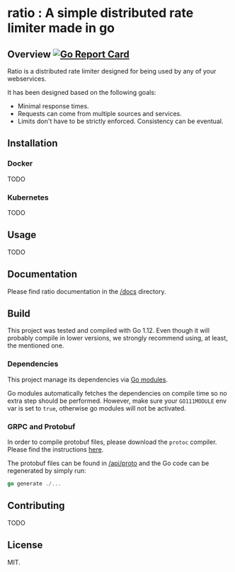 # ratio : A simple distributed rate limiter made in go

## Overview [![Go Report Card](https://goreportcard.com/badge/github.com/smoya/ratio)](https://goreportcard.com/report/github.com/smoya/ratio)

Ratio is a distributed rate limiter designed for being used by any of your webservices.

It has been designed based on the following goals:

- Minimal response times.
- Requests can come from multiple sources and services.
- Limits don't have to be strictly enforced. Consistency can be eventual.

## Installation

### Docker

TODO

### Kubernetes

TODO

## Usage

TODO

## Documentation

Please find ratio documentation in the [/docs](/docs) directory.

## Build

This project was tested and compiled with Go 1.12. Even though it will probably compile in lower versions, we strongly 
recommend using, at least, the mentioned one.

### Dependencies

This project manage its dependencies via [Go modules](https://github.com/golang/go/wiki/Modules).

Go modules automatically fetches the dependencies on compile time so no extra step should be performed.
However, make sure your `GO111MODULE` env var is set to `true`, otherwise go modules will not be activated.

### GRPC and Protobuf 

In order to compile protobuf files, please download the `protoc` compiler. Please find the instructions 
[here](https://github.com/protocolbuffers/protobuf/blob/master/README.md#protocol-compiler-installation).

The protobuf files can be found in [/api/proto](/api/proto) and the Go code can be regenerated by simply run:

```go
go generate ./...
``` 

## Contributing

TODO

## License

MIT.
